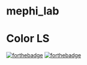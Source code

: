# mephi_lab
# Color LS

[![forthebadge](http://forthebadge.com/images/badges/made-with-c.svg)](http://forthebadge.com)
[![forthebadge](http://forthebadge.com/images/badges/built-with-love.svg)](http://forthebadge.com)
